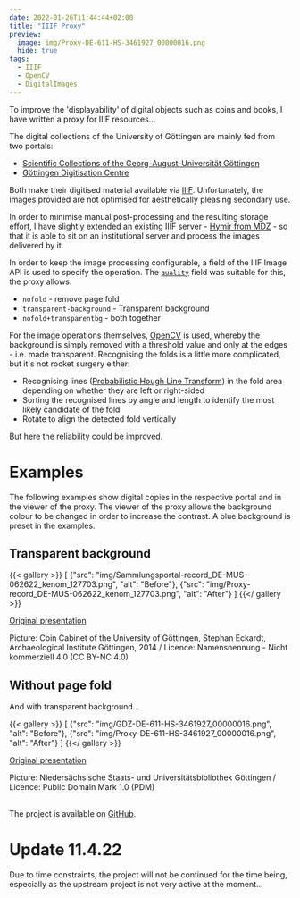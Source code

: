 ```yaml
---
date: 2022-01-26T11:44:44+02:00
title: "IIIF Proxy"
preview:
  image: img/Proxy-DE-611-HS-3461927_00000016.png
  hide: true
tags:
  - IIIF
  - OpenCV
  - DigitalImages
---
```


To improve the 'displayability' of digital objects such as coins and books, I have written a proxy for IIIF resources...
<!--more-->

The digital collections of the University of Göttingen are mainly fed from two portals:
* [Scientific Collections of the Georg-August-Universität Göttingen](https://sammlungen.uni-goettingen.de/index/)
* [Göttingen Digitisation Centre](https://gdz.sub.uni-goettingen.de/)

Both make their digitised material available via [IIIF](https://iiif.io/). Unfortunately, the images provided are not optimised for aesthetically pleasing secondary use.

In order to minimise manual post-processing and the resulting storage effort, I have slightly extended an existing IIIF server - [Hymir from MDZ](https://github.com/dbmdz/iiif-server-hymir/) - so that it is able to sit on an institutional server and process the images delivered by it.

In order to keep the image processing configurable, a field of the IIIF Image API is used to specify the operation. The [`quality`](https://iiif.io/api/image/2.1/#quality) field was suitable for this, the proxy allows:
* `nofold` - remove page fold
* `transparent-background` - Transparent background
* `nofold+transparentbg` - both together

For the image operations themselves, [OpenCV](https://opencv.org/) is used, whereby the background is simply removed with a threshold value and only at the edges - i.e. made transparent. Recognising the folds is a little more complicated, but it's not rocket surgery either:
* Recognising lines ([Probabilistic Hough Line Transform](https://en.wikipedia.org/wiki/Hough_transform)) in the fold area depending on whether they are left or right-sided
* Sorting the recognised lines by angle and length to identify the most likely candidate of the fold
* Rotate to align the detected fold vertically

But here the reliability could be improved.

# Examples

The following examples show digital copies in the respective portal and in the viewer of the proxy. The viewer of the proxy allows the background colour to be changed in order to increase the contrast. A blue background is preset in the examples.

## Transparent background

{{< gallery >}}
[
  {"src": "img/Sammlungsportal-record_DE-MUS-062622_kenom_127703.png", "alt": "Before"},
  {"src": "img/Proxy-record_DE-MUS-062622_kenom_127703.png", "alt": "After"}
]
{{</ gallery >}}

[Original presentation](https://sammlungen.uni-goettingen.de/objekt/record_DE-MUS-062622_kenom_127703/)

<div class="small-font-right">
Picture: Coin Cabinet of the University of Göttingen, Stephan Eckardt, Archaeological Institute Göttingen, 2014 / Licence: Namensnennung - Nicht kommerziell 4.0 (CC BY-NC 4.0)
</div>

## Without page fold

And with transparent background...

{{< gallery >}}
[
  {"src": "img/GDZ-DE-611-HS-3461927_00000016.png", "alt": "Before"},
  {"src": "img/Proxy-DE-611-HS-3461927_00000016.png", "alt": "After"}
]
{{</ gallery >}}

[Original presentation](https://gdz.sub.uni-goettingen.de/id/DE-611-HS-3461927?tify=%7B%22pages%22%3A%5B16%5D%2C%22view%22%3A%22info%22%7D)

<div class="small-font-right">
Picture: Niedersächsische Staats- und Universitätsbibliothek Göttingen / Licence: Public Domain Mark 1.0 (PDM)
</div>

<br>

The project is available on [GitHub](https://github.com/cmahnke/iiif-proxy).

# Update 11.4.22

Due to time constraints, the project will not be continued for the time being, especially as the upstream project is not very active at the moment...
